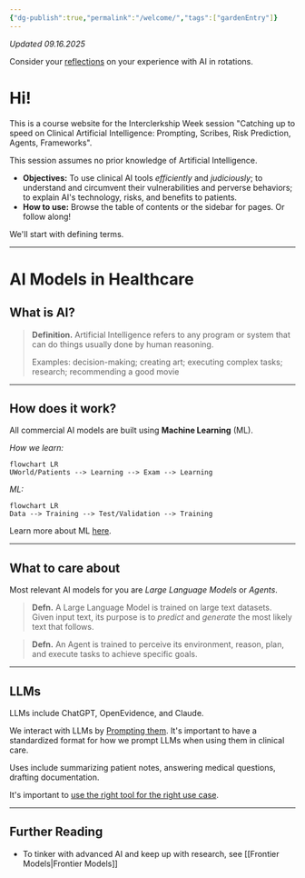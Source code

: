 ```yaml
---
{"dg-publish":true,"permalink":"/welcome/","tags":["gardenEntry"]}
---
```


*Updated 09.16.2025*

Consider your [reflections](<Introduction Prompts>) on your experience with AI in rotations.

# Hi!
This is a course website for the Interclerkship Week session "Catching up to speed on Clinical Artificial Intelligence: Prompting, Scribes, Risk Prediction, Agents, Frameworks". 

This session assumes no prior knowledge of Artificial Intelligence. 

- **Objectives:** To use clinical AI tools *efficiently* and *judiciously*; to understand and circumvent their vulnerabilities and perverse behaviors; to explain AI's technology, risks, and benefits to patients. 
- **How to use:** Browse the table of contents or the sidebar for pages. Or follow along! 

We'll start with defining terms.

---
# AI Models in Healthcare

## What is AI?
>**Definition.** Artificial Intelligence refers to any program or system that can do things usually done by human reasoning. 
>
>Examples: decision-making; creating art; executing complex tasks; research; recommending a good movie

----
## How does it work?
All commercial AI models are built using **Machine Learning** (ML).

*How we learn:*
```mermaid
flowchart LR
UWorld/Patients --> Learning --> Exam --> Learning
```

*ML:*
```mermaid
flowchart LR
Data --> Training --> Test/Validation --> Training
```

Learn more about ML [here](https://mitsloan.mit.edu/ideas-made-to-matter/machine-learning-explained).

----
## What to care about
Most relevant AI models for you are *Large Language Models* or *Agents*.

>**Defn.** A Large Language Model is trained on large text datasets. Given input text, its purpose is to *predict* and *generate* the most likely text that follows.

>**Defn.** An Agent is trained to perceive its environment, reason, plan, and execute tasks to achieve specific goals.

---- 
## LLMs 
LLMs include ChatGPT, OpenEvidence, and Claude.

We interact with LLMs by [Prompting them](<Prompting Fundamentals>). It's important to have a standardized format for how we prompt LLMs when using them in clinical care.

Uses include summarizing patient notes, answering medical questions, drafting documentation.

It's important to [use the right tool for the right use case](<LLM Comparison>).

----

## Further Reading 
- To tinker with advanced AI and keep up with research, see [[Frontier Models\|Frontier Models]]